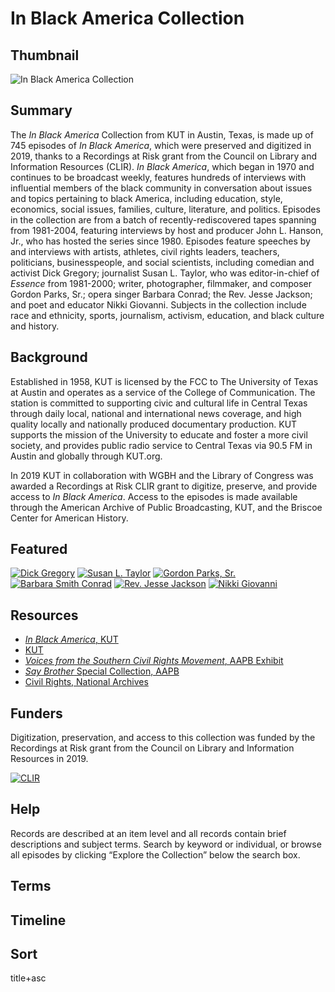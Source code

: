 # In Black America Collection

## Thumbnail

![In Black America Collection](https://s3.amazonaws.com/americanarchive.org/special-collections/IBA_JohnHanson.jpg "In Black America Collection")

## Summary

The <em>In Black America</em> Collection from KUT in Austin, Texas, is made up of 745 episodes of <em>In Black America</em>, which were preserved and digitized in 2019, thanks to a Recordings at Risk grant from the Council on Library and Information Resources (CLIR). <em>In Black America</em>, which began in 1970 and continues to be broadcast weekly, features hundreds of interviews with influential members of the black community in conversation about issues and topics pertaining to black America, including education, style, economics, social issues, families, culture, literature, and politics. Episodes in the collection are from a batch of recently-rediscovered tapes spanning from 1981-2004, featuring interviews by host and producer John L. Hanson, Jr., who has hosted the series since 1980. Episodes feature speeches by and interviews with artists, athletes, civil rights leaders, teachers, politicians, businesspeople, and social scientists, including comedian and activist Dick Gregory; journalist Susan L. Taylor, who was editor-in-chief of <em>Essence</em> from 1981-2000; writer, photographer, filmmaker, and composer Gordon Parks, Sr.; opera singer Barbara Conrad; the Rev. Jesse Jackson; and poet and educator Nikki Giovanni. Subjects in the collection include race and ethnicity, sports, journalism, activism, education, and black culture and history. 

## Background

Established in 1958, KUT is licensed by the FCC to The University of Texas at Austin and operates as a service of the College of Communication. The station is committed to supporting civic and cultural life in Central Texas through daily local, national and international news coverage, and high quality locally and nationally produced documentary production. KUT supports the mission of the University to educate and foster a more civil society, and provides public radio service to Central Texas via 90.5 FM in Austin and globally through KUT.org.

In 2019 KUT in collaboration with WGBH and the Library of Congress was awarded a Recordings at Risk CLIR grant to digitize, preserve, and provide access to <em>In Black America</em>. Access to the episodes is made available through the American Archive of Public Broadcasting, KUT, and the Briscoe Center for American History. 

## Featured

[![Dick Gregory](https://s3.amazonaws.com/americanarchive.org/special-collections/aapb_tile.jpg)](/catalog/cpb-aacip_529-kd1qf8ks6m)
[![Susan L. Taylor](https://s3.amazonaws.com/americanarchive.org/special-collections/aapb_tile.jpg)](/catalog/cpb-aacip_529-086348hj46)
[![Gordon Parks, Sr.](https://s3.amazonaws.com/americanarchive.org/special-collections/aapb_tile.jpg)](/catalog/cpb-aacip_529-8w3804zr04)
[![Barbara Smith Conrad](https://s3.amazonaws.com/americanarchive.org/special-collections/aapb_tile.jpg)](/catalog/cpb-aacip_529-m32n58dv46)
[![Rev. Jesse Jackson](https://s3.amazonaws.com/americanarchive.org/special-collections/aapb_tile.jpg)](/catalog/cpb-aacip_529-cc0tq5sj2p)
[![Nikki Giovanni](https://s3.amazonaws.com/americanarchive.org/special-collections/aapb_tile.jpg)](/catalog/cpb-aacip_529-5t3fx75180)

## Resources

- [<em>In Black America</em>, KUT](https://www.kut.org/term/black-america)
- [KUT](https://www.kut.org/)
- [<em>Voices from the Southern Civil Rights Movement</em>, AAPB Exhibit]( https://americanarchive.org/exhibits/civil-rights)
- [<em>Say Brother</em> Special Collection, AAPB](https://americanarchive.org/special_collections/say-brother)
- [Civil Rights, National Archives](https://www.archives.gov/research/civil-rights)

## Funders
Digitization, preservation, and access to this collection was funded by the Recordings at Risk grant from the Council on Library and Information Resources in 2019.

[![CLIR](https://s3.amazonaws.com/americanarchive.org/special-collections/CLIR_logo.jpg)](https://www.clir.org/)

## Help

Records are described at an item level and all records contain brief descriptions and subject terms. Search by keyword or individual, or browse all episodes by clicking “Explore the Collection” below the search box. 

## Terms

## Timeline

## Sort
title+asc
 
